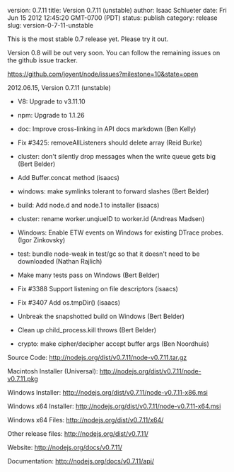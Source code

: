 version: 0.7.11
title: Version 0.7.11 (unstable)
author: Isaac Schlueter
date: Fri Jun 15 2012 12:45:20 GMT-0700 (PDT)
status: publish
category: release
slug: version-0-7-11-unstable

<p>This is the most stable 0.7 release yet.  Please try it out.

</p>
<p>Version 0.8 will be out very soon.  You can follow the remaining issues
on the github issue tracker.

</p>
<p><a href="https://github.com/joyent/node/issues?milestone=10&amp;state=open">https://github.com/joyent/node/issues?milestone=10&amp;state=open</a>

</p>
<p>2012.06.15, Version 0.7.11 (unstable)

</p>
<ul>
<li><p>V8: Upgrade to v3.11.10</p>
</li>
<li><p>npm: Upgrade to 1.1.26</p>
</li>
<li><p>doc: Improve cross-linking in API docs markdown (Ben Kelly)</p>
</li>
<li><p>Fix #3425: removeAllListeners should delete array (Reid Burke)</p>
</li>
<li><p>cluster: don&#39;t silently drop messages when the write queue gets big (Bert Belder)</p>
</li>
<li><p>Add Buffer.concat method (isaacs)</p>
</li>
<li><p>windows: make symlinks tolerant to forward slashes (Bert Belder)</p>
</li>
<li><p>build: Add node.d and node.1 to installer (isaacs)</p>
</li>
<li><p>cluster: rename worker.unqiueID to worker.id (Andreas Madsen)</p>
</li>
<li><p>Windows: Enable ETW events on Windows for existing DTrace probes. (Igor Zinkovsky)</p>
</li>
<li><p>test: bundle node-weak in test/gc so that it doesn&#39;t need to be downloaded (Nathan Rajlich)</p>
</li>
<li><p>Make many tests pass on Windows (Bert Belder)</p>
</li>
<li><p>Fix #3388 Support listening on file descriptors (isaacs)</p>
</li>
<li><p>Fix #3407 Add os.tmpDir() (isaacs)</p>
</li>
<li><p>Unbreak the snapshotted build on Windows (Bert Belder)</p>
</li>
<li><p>Clean up child_process.kill throws (Bert Belder)</p>
</li>
<li><p>crypto: make cipher/decipher accept buffer args (Ben Noordhuis)</p>
</li>
</ul>
<p>Source Code: <a href="http://nodejs.org/dist/v0.7.11/node-v0.7.11.tar.gz">http://nodejs.org/dist/v0.7.11/node-v0.7.11.tar.gz</a>

</p>
<p>Macintosh Installer (Universal): <a href="http://nodejs.org/dist/v0.7.11/node-v0.7.11.pkg">http://nodejs.org/dist/v0.7.11/node-v0.7.11.pkg</a>

</p>
<p>Windows Installer: <a href="http://nodejs.org/dist/v0.7.11/node-v0.7.11-x86.msi">http://nodejs.org/dist/v0.7.11/node-v0.7.11-x86.msi</a>

</p>
<p>Windows x64 Installer: <a href="http://nodejs.org/dist/v0.7.11/node-v0.7.11-x64.msi">http://nodejs.org/dist/v0.7.11/node-v0.7.11-x64.msi</a>

</p>
<p>Windows x64 Files: <a href="http://nodejs.org/dist/v0.7.11/x64/">http://nodejs.org/dist/v0.7.11/x64/</a>

</p>
<p>Other release files: <a href="http://nodejs.org/dist/v0.7.11/">http://nodejs.org/dist/v0.7.11/</a>

</p>
<p>Website: <a href="http://nodejs.org/docs/v0.7.11/">http://nodejs.org/docs/v0.7.11/</a>

</p>
<p>Documentation: <a href="http://nodejs.org/docs/v0.7.11/api/">http://nodejs.org/docs/v0.7.11/api/</a>
</p>
